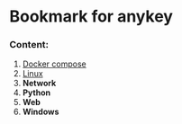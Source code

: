 # Bookmark for anykey
### Content:
1. [Docker compose](projects/devops/docker/docker-compose/Docker%20compose.md)
2. [Linux](/projects/my_wiki/linux/)
3. **Network**
4. **Python**
5. **Web**
6. **Windows**


